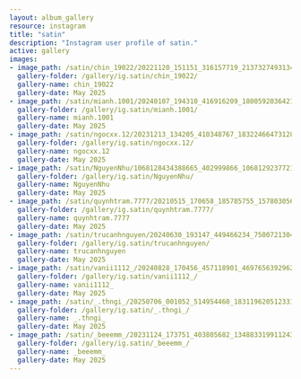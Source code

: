 ```yaml
---
layout: album_gallery
resource: instagram
title: "satin"
description: "Instagram user profile of satin."
active: gallery
images: 
- image_path: /satin/chin_19022/20221120_151151_316157719_2137327493134685_3187302902173809504_n.jpg
  gallery-folder: /gallery/ig.satin/chin_19022/
  gallery-name: chin_19022
  gallery-date: May 2025
- image_path: /satin/mianh.1001/20240107_194310_416916209_18005920364214000_4865527038397256605_n.jpg
  gallery-folder: /gallery/ig.satin/mianh.1001/
  gallery-name: mianh.1001
  gallery-date: May 2025
- image_path: /satin/ngocxx.12/20231213_134205_410348767_18322466473128170_3255843587164757816_n.jpg
  gallery-folder: /gallery/ig.satin/ngocxx.12/
  gallery-name: ngocxx.12
  gallery-date: May 2025
- image_path: /satin/NguyenNhu/1068128434388665_402999866_1068129237721918_2774767527195796319_n.jpg
  gallery-folder: /gallery/ig.satin/NguyenNhu/
  gallery-name: NguyenNhu
  gallery-date: May 2025
- image_path: /satin/quynhtram.7777/20210515_170658_185785755_1578030562386992_5283629615853189472_n.jpg
  gallery-folder: /gallery/ig.satin/quynhtram.7777/
  gallery-name: quynhtram.7777
  gallery-date: May 2025
- image_path: /satin/trucanhnguyen/20240630_193147_449466234_750072130406338_8039787054552951016_n.jpg
  gallery-folder: /gallery/ig.satin/trucanhnguyen/
  gallery-name: trucanhnguyen
  gallery-date: May 2025
- image_path: /satin/vanii1112_/20240828_170456_457118901_469765639296271_3461577260146627822_n.jpg
  gallery-folder: /gallery/ig.satin/vanii1112_/
  gallery-name: vanii1112_
  gallery-date: May 2025
- image_path: /satin/_.thngi_/20250706_001052_514954460_18311962051233157_5296631046346408836_n.jpg
  gallery-folder: /gallery/ig.satin/_.thngi_/
  gallery-name: _.thngi_
  gallery-date: May 2025
- image_path: /satin/_beeemm_/20231124_173751_403805682_1348833199112431_8593621213905350936_n.jpg
  gallery-folder: /gallery/ig.satin/_beeemm_/
  gallery-name: _beeemm_
  gallery-date: May 2025
---
```

